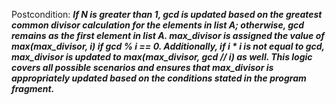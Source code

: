 Postcondition: ***If N is greater than 1, gcd is updated based on the greatest common divisor calculation for the elements in list A; otherwise, gcd remains as the first element in list A. max_divisor is assigned the value of max(max_divisor, i) if gcd % i == 0. Additionally, if i * i is not equal to gcd, max_divisor is updated to max(max_divisor, gcd // i) as well. This logic covers all possible scenarios and ensures that max_divisor is appropriately updated based on the conditions stated in the program fragment.***